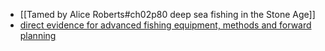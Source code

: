 * [[Tamed by Alice Roberts#ch02p80 deep sea fishing in the Stone Age]]
* [ direct evidence for advanced fishing equipment, methods and forward planning](https://www.nature.com/articles/nature.2011.9461)
